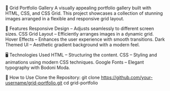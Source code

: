 📸 Grid Portfolio Gallery
A visually appealing portfolio gallery built with HTML, CSS, and CSS Grid. This project showcases a collection of stunning images arranged in a flexible and responsive grid layout.

🚀 Features
Responsive Design – Adjusts seamlessly to different screen sizes.
CSS Grid Layout – Efficiently arranges images in a dynamic grid.
Hover Effects – Enhances the user experience with smooth transitions.
Dark Themed UI – Aesthetic gradient background with a modern feel.

🖥️ Technologies Used
HTML – Structuring the content.
CSS – Styling and animations using modern CSS techniques.
Google Fonts – Elegant typography with Bodoni Moda.

📌 How to Use
Clone the Repository:
git clone https://github.com/your-username/grid-portfolio.git
cd grid-portfolio

